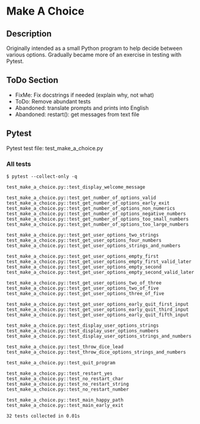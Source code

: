# Make A Choice


## Description
Originally intended as a small Python program to help decide between various options. Gradually became more of an exercise in testing with Pytest.


## ToDo Section
- FixMe: Fix docstrings if needed (explain why, not what)
- ToDo: Remove abundant tests
- Abandoned: translate prompts and prints into English
- Abandoned: restart(): get messages from text file


## Pytest
Pytest test file: test_make_a_choice.py


### All tests
```
$ pytest --collect-only -q

test_make_a_choice.py::test_display_welcome_message

test_make_a_choice.py::test_get_number_of_options_valid
test_make_a_choice.py::test_get_number_of_options_early_exit
test_make_a_choice.py::test_get_number_of_options_non_numerics
test_make_a_choice.py::test_get_number_of_options_negative_numbers
test_make_a_choice.py::test_get_number_of_options_too_small_numbers
test_make_a_choice.py::test_get_number_of_options_too_large_numbers

test_make_a_choice.py::test_get_user_options_two_strings
test_make_a_choice.py::test_get_user_options_four_numbers
test_make_a_choice.py::test_get_user_options_strings_and_numbers

test_make_a_choice.py::test_get_user_options_empty_first
test_make_a_choice.py::test_get_user_options_empty_first_valid_later
test_make_a_choice.py::test_get_user_options_empty_second
test_make_a_choice.py::test_get_user_options_empty_second_valid_later

test_make_a_choice.py::test_get_user_options_two_of_three
test_make_a_choice.py::test_get_user_options_two_of_five
test_make_a_choice.py::test_get_user_options_three_of_five

test_make_a_choice.py::test_get_user_options_early_quit_first_input
test_make_a_choice.py::test_get_user_options_early_quit_third_input
test_make_a_choice.py::test_get_user_options_early_quit_fifth_input

test_make_a_choice.py::test_display_user_options_strings
test_make_a_choice.py::test_display_user_options_numbers
test_make_a_choice.py::test_display_user_options_strings_and_numbers

test_make_a_choice.py::test_throw_dice_lead
test_make_a_choice.py::test_throw_dice_options_strings_and_numbers

test_make_a_choice.py::test_quit_program

test_make_a_choice.py::test_restart_yes
test_make_a_choice.py::test_no_restart_char
test_make_a_choice.py::test_no_restart_string
test_make_a_choice.py::test_no_restart_number

test_make_a_choice.py::test_main_happy_path
test_make_a_choice.py::test_main_early_exit

32 tests collected in 0.01s

```
